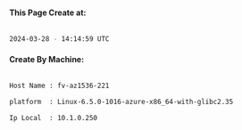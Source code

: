 
   
#### This Page Create at:

```bash

2024-03-28 - 14:14:59 UTC

```

#### Create By Machine:

```bash

Host Name : fv-az1536-221

platform  : Linux-6.5.0-1016-azure-x86_64-with-glibc2.35

Ip Local  : 10.1.0.250

```

